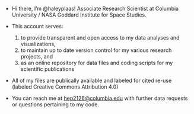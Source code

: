 - Hi there, I’m @haleyplaas! Associate Research Scientist at Columbia University / NASA Goddard Institute for Space Studies.
  
- This account serves:
     1) to provide transparent and open access to my data analyses and visualizations,
     2) to maintain up to date version control for my various research projects, and
     3) as an online repository for data files and coding scripts for my scientific publications
 
- All of my files are publically available and labeled for cited re-use (labeled Creative Commons Attribution 4.0)
  
- You can reach me at hep2126@columbia.edu with further data requests or questions pertaining to my code. 

<!---
haleyplaas/haleyplaas is a ✨ special ✨ repository because its `README.md` (this file) appears on your GitHub profile.
You can click the Preview link to take a look at your changes.
--->
